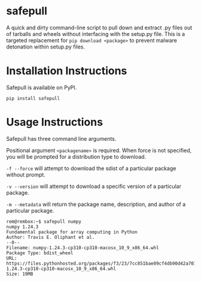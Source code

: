 # safepull

A quick and dirty command-line script to pull down and extract .py files out of tarballs and wheels without interfacing
with the setup.py file. This is a targeted replacement for `pip download <package>` to prevent malware detonation within
setup.py files.

# Installation Instructions
Safepull is available on PyPI.

`pip install safepull`

# Usage Instructions
Safepull has three command line arguments.

Positional argument `<packagename>` is required. When force is not specified, you will be prompted for a distribution type to download.

`-f --force` will attempt to download the sdist of a particular package without prompt.

`-v --version` will attempt to download a specific version of a particular package.

`-m --metadata` will return the package name, description, and author of a particular package.


```
rem@rembox:~$ safepull numpy
numpy 1.24.3
Fundamental package for array computing in Python
Author: Travis E. Oliphant et al.
--0--
Filename: numpy-1.24.3-cp310-cp310-macosx_10_9_x86_64.whl
Package Type: bdist_wheel
URL: https://files.pythonhosted.org/packages/f3/23/7cc851bae09cf4db90d42a701dfe525780883ada86bece45e3da7a07e76b/numpy-1.24.3-cp310-cp310-macosx_10_9_x86_64.whl
Size: 19MB
```
